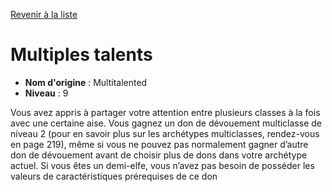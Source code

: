 [Revenir à la liste](list.md)

# Multiples talents

 * **Nom d'origine** : Multitalented
 * **Niveau** : 9


<p>Vous avez appris à partager votre attention entre plusieurs classes à la fois avec une certaine aise. Vous gagnez un don de dévouement multiclasse de niveau 2 (pour en savoir plus sur les archétypes multiclasses, rendez-vous en page 219), même si vous ne pouvez pas normalement gagner d’autre don de dévouement avant de choisir plus de dons dans votre archétype actuel. Si vous êtes un demi-elfe, vous n’avez pas besoin de posséder les valeurs de caractéristiques prérequises de ce don</p>